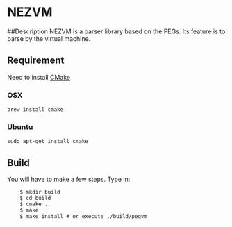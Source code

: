 # NEZVM
##Description
NEZVM is a parser library based on the PEGs.
Its feature is to parse by the virtual machine.

## Requirement
Need to install [CMake](http://www.cmake.org)
### OSX
```
brew install cmake
```
### Ubuntu
```
sudo apt-get install cmake
```

## Build
You will have to make a few steps. Type in:
```
	$ mkdir build
	$ cd build
	$ cmake ..
	$ make
	$ make install # or execute ./build/pegvm
```